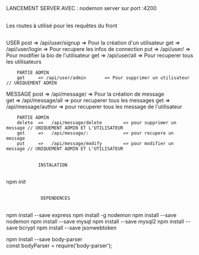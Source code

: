 ## ###################################################  
  LANCEMENT SERVER AVEC : nodemon server sur port :4200
## ###################################################


## ################################################### 
   Les routes à utilisé pour les requêtes du front 
## ###################################################

USER
        post    => /api/user/signup      => Pour la création d'un utilisateur
        get     => /api/user/login       => Pour recupere les infos de connection
        put     => /api/user/            => Pour modifier la bio de l'utilisateur
        get     => /api/user/all         => Pour recuperer tous les utilisateurs 
         
        PARTIE ADMIN        
        get     => /api/user/admin       => Pour supprimer un utilisateur  // UNIQUEMENT ADMIN

MESSAGE
        post    =>   /api/message/              => Pour la création de message    
        get     =>   /api/message/all           => pour recuperer tous les messages
        get     =>   /api/message/author        => pour recuperer tous les message de l'utilisateur 

        PARTIE ADMIN
        delete  =>   /api/message/delete        => pour supprimer un message // UNIQUEMENT ADMIN ET L'UTILISATEUR
        get     =>   /api/message/:             => pour recupere un message
        put     =>   /api/message/modify        => pour modifier un message // UNIQUEMENT ADMIN ET L'UTILISATEUR


## ################################################### 
                INSTALATION
## ###################################################
npm init 
## ################################################### 
                 DEPENDENCES 
## ###################################################
npm install --save express
npm install -g nodemon
npm install --save nodemon
npm install --save mysql
npm install --save mysql2
npm install --save bcrypt
npm install --save jsonwebtoken

npm install --save body-parser  
const bodyParser = require('body-parser');






